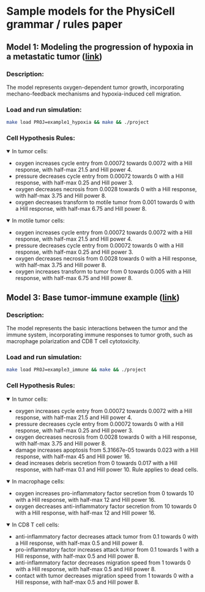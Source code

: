 # Sample models for the PhysiCell grammar / rules paper

## Model 1: Modeling the progression of hypoxia in a metastatic tumor ([link](user_projects/example1_hypoxia))

### Description: 
The model represents oxygen-dependent tumor growth, incorporating mechano-feedback mechanisms and hypoxia-induced cell migration.

### Load and run simulation:
``` bash
make load PROJ=example1_hypoxia && make && ./project
```
### Cell Hypothesis Rules:
<details open>
    <summary>In tumor cells:</summary>
    <ul>
    <li>oxygen increases cycle entry from 0.00072 towards 0.0072 with a Hill response, with half-max 21.5 and Hill power 4.</li>
    <li>pressure decreases cycle entry from 0.00072 towards 0 with a Hill response, with half-max 0.25 and Hill power 3.</li>
    <li>oxygen decreases necrosis from 0.0028 towards 0 with a Hill response, with half-max 3.75 and Hill power 8.</li>
    <li>oxygen decreases transform to motile tumor from 0.001 towards 0 with a Hill response, with half-max 6.75 and Hill power 8.</li>
    </ul>
</details>
<details open>
    <summary>In motile tumor cells:</summary>
    <ul>
    <li>oxygen increases cycle entry from 0.00072 towards 0.0072 with a Hill response, with half-max 21.5 and Hill power 4.</li>
    <li>pressure decreases cycle entry from 0.00072 towards 0 with a Hill response, with half-max 0.25 and Hill power 3.</li>
    <li>oxygen decreases necrosis from 0.0028 towards 0 with a Hill response, with half-max 3.75 and Hill power 8.</li>
    <li>oxygen increases transform to tumor from 0 towards 0.005 with a Hill response, with half-max 6.75 and Hill power 8.</li>
    </ul>
</details>


## Model 3: Base tumor-immune example ([link](user_projects/example3_immune))
### Description: 
The model represents the basic interactions between the tumor and the immune system, incorporating immune responses to tumor groth, such as macrophage polarization and CD8 T cell cytotoxicity.

### Load and run simulation:
``` bash
make load PROJ=example3_immune && make && ./project
```
### Cell Hypothesis Rules:
<details open>
    <summary>In tumor cells:</summary>
    <ul>
    <li>oxygen increases cycle entry from 0.00072 towards 0.0072 with a Hill response, with half-max 21.5 and Hill power 4.</li>
    <li>pressure decreases cycle entry from 0.00072 towards 0 with a Hill response, with half-max 0.25 and Hill power 3.</li>
    <li>oxygen decreases necrosis from 0.0028 towards 0 with a Hill response, with half-max 3.75 and Hill power 8.</li>
    <li>damage increases apoptosis from 5.31667e-05 towards 0.023 with a Hill response, with half-max 45 and Hill power 16.</li>
    <li>dead increases debris secretion from 0 towards 0.017 with a Hill response, with half-max 0.1 and Hill power 10. Rule applies to dead cells.</li>
    </ul>
</details>
<details open>
    <summary>In macrophage cells:</summary>
    <ul>
    <li>oxygen increases pro-inflammatory factor secretion from 0 towards 10 with a Hill response, with half-max 12 and Hill power 16.</li>
    <li>oxygen decreases anti-inflammatory factor secretion from 10 towards 0 with a Hill response, with half-max 12 and Hill power 16.</li>
    </ul>
</details>
<details open>
    <summary>In CD8 T cell cells:</summary>
    <ul>
    <li>anti-inflammatory factor decreases attack tumor from 0.1 towards 0 with a Hill response, with half-max 0.5 and Hill power 8.</li>
    <li>pro-inflammatory factor increases attack tumor from 0.1 towards 1 with a Hill response, with half-max 0.5 and Hill power 8.</li>
    <li>anti-inflammatory factor decreases migration speed from 1 towards 0 with a Hill response, with half-max 0.5 and Hill power 8.</li>
    <li>contact with tumor decreases migration speed from 1 towards 0 with a Hill response, with half-max 0.5 and Hill power 8.</li>
    </ul>
</details>